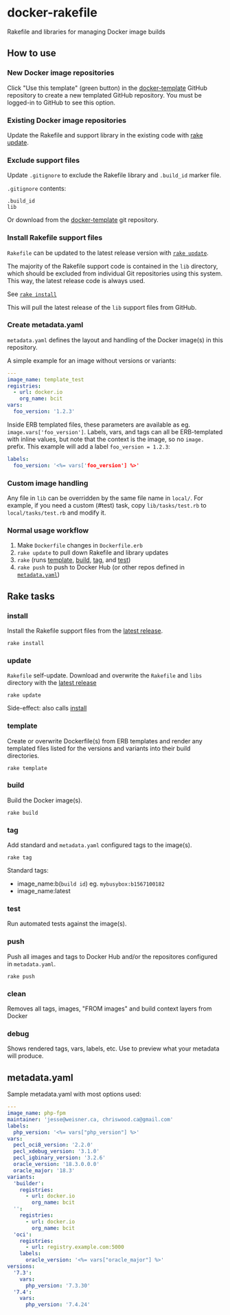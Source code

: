 # docker-rakefile

Rakefile and libraries for managing Docker image builds

## How to use

### New Docker image repositories

Click "Use this template" (green button) in the [docker-template](https://github.com/itsbcit/docker-template) GitHub repository to create a new templated GitHub repository. You must be logged-in to GitHub to see this option.

### Existing Docker image repositories

Update the Rakefile and support library in the existing code with [rake update](#update).

### Exclude support files

Update `.gitignore` to exclude the Rakefile library and `.build_id` marker file.

`.gitignore` contents:

```
.build_id
lib
```

Or download from the [docker-template](https://github.com/itsbcit/docker-template/raw/master/.gitignore) git repository.

### Install Rakefile support files

`Rakefile` can be updated to the latest release version with [`rake update`](#update).

The majority of the Rakefile support code is contained in the `lib` directory, which should be excluded from individual Git repositories using this system. This way, the latest release code is always used.

See [`rake install`](#install)

This will pull the latest release of the `lib` support files from GitHub.

### Create metadata.yaml

`metadata.yaml` defines the layout and handling of the Docker image(s) in this repository.

A simple example for an image without versions or variants:

```yaml
---
image_name: template_test
registries:
  - url: docker.io
    org_name: bcit
vars:
  foo_version: '1.2.3'
```

Inside ERB templated files, these parameters are available as eg. `image.vars['foo_version']`. Labels, vars, and tags can all be ERB-templated with inline values, but note that the context is the image, so no `image.` prefix. This example will add a label `foo_version = 1.2.3`:

```yaml
labels:
  foo_version: '<%= vars['foo_version'] %>'
```

### Custom image handling

Any file in `lib` can be overridden by the same file name in `local/`. For example, if you need a custom (#test) task, copy `lib/tasks/test.rb` to `local/tasks/test.rb` and modify it.

### Normal usage workflow

1. Make `Dockerfile` changes in `Dockerfile.erb`
1. `rake update` to pull down Rakefile and library updates
1. `rake` (runs [template](#template), [build](#build), [tag](#tag), and [test](#test))
1. `rake push` to push to Docker Hub (or other repos defined in [`metadata.yaml`](#create-metadatayaml))

## Rake tasks

### install

Install the Rakefile support files from the [latest release](https://github.com/itsbcit/docker-rakefile/releases/latest).

`rake install`

### update

`Rakefile` self-update. Download and overwrite the `Rakefile` and `libs` directory with the [latest release](https://github.com/itsbcit/docker-rakefile/releases/latest)

`rake update`

Side-effect: also calls [install](#install)

### template

Create or overwrite Dockerfile(s) from ERB templates and render any templated files listed for the versions and variants into their build directories.

`rake template`

### build

Build the Docker image(s).

`rake build`

### tag

Add standard and `metadata.yaml` configured tags to the image(s).

`rake tag`

Standard tags:

* image_name:b(`build id`) eg. `mybusybox:b1567100182`
* image_name:latest

### test

Run automated tests against the image(s).

### push

Push all images and tags to Docker Hub and/or the repositores configured in `metadata.yaml`.

`rake push`

### clean

Removes all tags, images, "FROM images" and build context layers from Docker

### debug

Shows rendered tags, vars, labels, etc. Use to preview what your metadata will produce.

## metadata.yaml
Sample metadata.yaml with most options used:

```yaml
---
image_name: php-fpm
maintainer: 'jesse@weisner.ca, chriswood.ca@gmail.com'
labels:
  php_version: '<%= vars["php_version"] %>'
vars:
  pecl_oci8_version: '2.2.0'
  pecl_xdebug_version: '3.1.0'
  pecl_igbinary_version: '3.2.6'
  oracle_version: '18.3.0.0.0'
  oracle_major: '18.3'
variants:
  'builder':
    registries:
      - url: docker.io
        org_name: bcit
  '':
    registries:
      - url: docker.io
        org_name: bcit
  'oci':
    registries:
      - url: registry.example.com:5000
    labels:
      oracle_version: '<%= vars["oracle_major"] %>'
versions:
  '7.3':
    vars:
      php_version: '7.3.30'
  '7.4':
    vars:
      php_version: '7.4.24'
```
